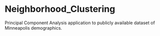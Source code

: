 # Neighborhood_Clustering
Principal Component Analysis application to publicly available dataset of Minneapolis demographics.
